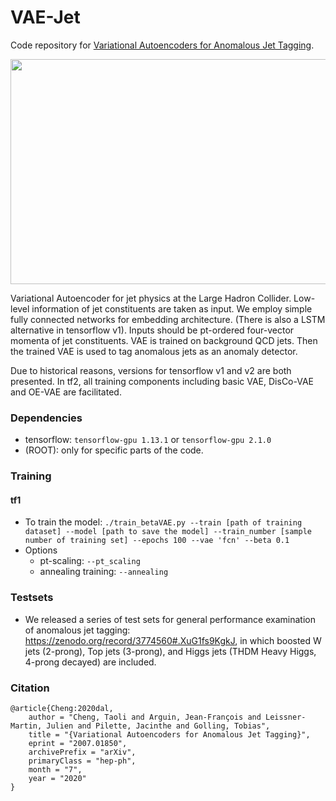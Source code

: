 # VAE-Jet

Code repository for [Variational Autoencoders for Anomalous Jet Tagging](https://arxiv.org/abs/2007.01850).

<img src="https://github.com/taolicheng/VAE-Jet/blob/master/figs/VAE.jpg" width="700" height="360">

Variational Autoencoder for jet physics at the Large Hadron Collider. Low-level information of jet constituents are taken as input. We employ simple fully connected networks for embedding architecture. (There is also a LSTM alternative in tensorflow v1). Inputs should be pt-ordered four-vector momenta of jet constituents. VAE is trained on background QCD jets. Then the trained VAE is used to tag anomalous jets as an anomaly detector.

Due to historical reasons, versions for tensorflow v1 and v2 are both presented. In tf2, all training components including basic VAE, DisCo-VAE and OE-VAE are facilitated.

### Dependencies

* tensorflow: `tensorflow-gpu 1.13.1` or `tensorflow-gpu 2.1.0`
* (ROOT): only for specific parts of the code.

### Training

#### tf1
* To train the model:
`./train_betaVAE.py --train [path of training dataset] --model [path to save the model] --train_number [sample number of training set] --epochs 100 --vae 'fcn' --beta 0.1`
* Options
  * pt-scaling: `--pt_scaling`
  * annealing training: `--annealing`

### Testsets

* We released a series of test sets for general performance examination of anomalous jet tagging: https://zenodo.org/record/3774560#.XuG1fs9KgkJ, in which boosted W jets (2-prong), Top jets (3-prong), and Higgs jets (THDM Heavy Higgs, 4-prong decayed) are included.

### Citation

```
@article{Cheng:2020dal,
    author = "Cheng, Taoli and Arguin, Jean-François and Leissner-Martin, Julien and Pilette, Jacinthe and Golling, Tobias",
    title = "{Variational Autoencoders for Anomalous Jet Tagging}",
    eprint = "2007.01850",
    archivePrefix = "arXiv",
    primaryClass = "hep-ph",
    month = "7",
    year = "2020"
}
```
